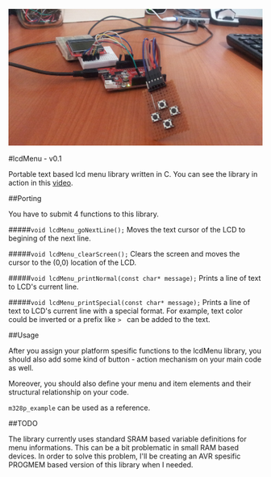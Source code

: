 ![image](./m328p_example.png)

#lcdMenu - v0.1

Portable text based lcd menu library written in C. You can see the library in action in this [video](./m328p_example.mov).

##Porting

You have to submit 4 functions to this library. 

#####`void lcdMenu_goNextLine();`
Moves the text cursor of the LCD to begining of the next line.

#####`void lcdMenu_clearScreen();`
Clears the screen and moves the cursor to the (0,0) location of the LCD.

#####`void lcdMenu_printNormal(const char* message);`
Prints a line of text to LCD's current line. 

#####`void lcdMenu_printSpecial(const char* message);`
Prints a line of text to LCD's current line with a special format. For example, text color could be inverted or a prefix like `> ` can be added to the text.

##Usage

After you assign your platform spesific functions to the lcdMenu library, you should also add some kind of button - action mechanism on your main code as well. 

Moreover, you should also define your menu and item elements and their structural relationship on your code. 

`m328p_example` can be used as a reference.

##TODO

The library currently uses standard SRAM based variable definitions for menu informations. This can be a bit problematic in small RAM based devices. In order to solve this problem, I'll be creating an AVR spesific PROGMEM based version of this library when I needed.
